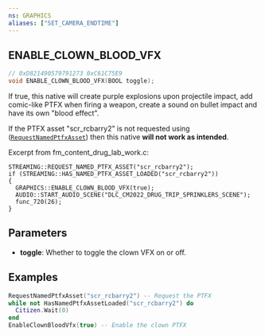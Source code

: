 ```yaml
---
ns: GRAPHICS
aliases: ["SET_CAMERA_ENDTIME"]
---
```

## ENABLE_CLOWN_BLOOD_VFX

```c
// 0xD821490579791273 0xC61C75E9
void ENABLE_CLOWN_BLOOD_VFX(BOOL toggle);
```

If true, this native will create purple explosions upon projectile impact, add comic-like PTFX when firing a weapon, create a sound on bullet impact and have its own "blood effect".

If the PTFX asset "scr_rcbarry2" is not requested using ([`RequestNamedPtfxAsset`](#_0xD821490579791273)) then this native **will not work as intended**.


Excerpt from fm_content_drug_lab_work.c:
```
STREAMING::REQUEST_NAMED_PTFX_ASSET("scr_rcbarry2");
if (STREAMING::HAS_NAMED_PTFX_ASSET_LOADED("scr_rcbarry2"))
{
  GRAPHICS::ENABLE_CLOWN_BLOOD_VFX(true);
  AUDIO::START_AUDIO_SCENE("DLC_CM2022_DRUG_TRIP_SPRINKLERS_SCENE");
  func_720(26);
}
```

## Parameters
* **toggle**: Whether to toggle the clown VFX on or off.

## Examples
```lua
RequestNamedPtfxAsset("scr_rcbarry2") -- Request the PTFX
while not HasNamedPtfxAssetLoaded("scr_rcbarry2") do
  Citizen.Wait(0)
end
EnableClownBloodVfx(true) -- Enable the clown PTFX
```
